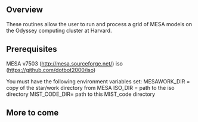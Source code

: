 ##  Overview
These routines allow the user to run and process a grid of MESA models on the Odyssey computing cluster at Harvard.

## Prerequisites

MESA v7503 (http://mesa.sourceforge.net/)
iso (https://github.com/dotbot2000/iso)

You must have the following environment variables set:
    MESAWORK_DIR = copy of the star/work directory from MESA
    ISO_DIR = path to the iso directory
    MIST_CODE_DIR= path to this MIST_code directory
	
	
## More to come
